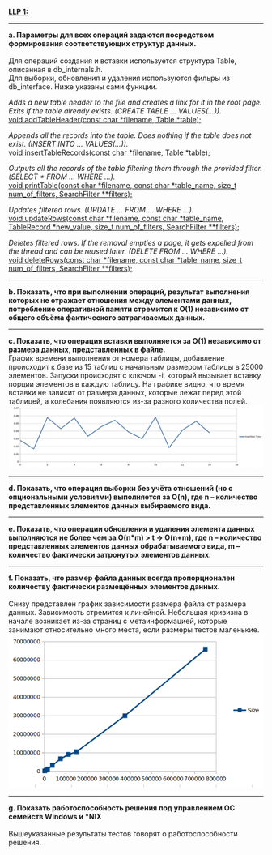 <b><u>LLP 1:</u></b>
<hr>
<b>a. Параметры для всех операций задаются посредством формирования соответствующих структур
данных.</b>
<br>
<br>
Для операций создания и вставки используется структура Table, описанная в db_internals.h.<br>
Для выборки, обновления и удаления используются фильры из db_interface.
Ниже указаны сами функции.
<br>

<i>Adds a new table header to the file and creates a link for it in the root page. Exits if the table already exists.
(CREATE TABLE ... VALUES(...)).</i><br>
<u>void addTableHeader(const char *filename, Table *table);</u>

<i>Appends all the records into the table. Does nothing if the table does not exist.
(INSERT INTO ... VALUES(...)).</i><br>
<u>void insertTableRecords(const char *filename, Table *table);</u>

<i>Outputs all the records of the table filtering them through the provided filter.
(SELECT * FROM ... WHERE ...).</i><br>
<u>void printTable(const char *filename, const char *table_name, size_t num_of_filters, SearchFilter **filters);</u>

<i>Updates filtered rows.
(UPDATE ... FROM ... WHERE ...).</i><br>
<u>void updateRows(const char *filename, const char *table_name, TableRecord *new_value, size_t num_of_filters, SearchFilter **filters);</u>

<i>Deletes filtered rows. If the removal empties a page, it gets expelled from the thread and can be reused later.
(DELETE FROM ... WHERE ...).</i><br>
<u>void deleteRows(const char *filename, const char *table_name, size_t num_of_filters, SearchFilter **filters);</u>
<hr>

<b>b. Показать, что при выполнении операций, результат выполнения которых не отражает
отношения между элементами данных, потребление оперативной памяти стремится к O(1)
независимо от общего объёма фактического затрагиваемых данных.</b>
<hr>

<b>c. Показать, что операция вставки выполняется за O(1) независимо от размера данных,
представленных в файле.</b>
<br>
График времени выполнения от номера таблицы, добавление происходит к базе из 15 таблиц с начальным размером таблицы в 25000 элементов. 
Запуски происходят с ключом -i, который вызывает вставку порции элементов в каждую таблицу.
На графике видно, что время вставки не зависит от размера данных, которые лежат перед этой таблицей, 
а колебания появляются из-за разного количества полей.
![](https://github.com/Yars2021/llp_lab1/blob/main/images/insertion_line.png)
<hr>

<b>d. Показать, что операция выборки без учёта отношений (но с опциональными условиями)
выполняется за O(n), где n – количество представленных элементов данных выбираемого вида.</b>
<hr>

<b>e. Показать, что операции обновления и удаления элемента данных выполняются не более чем за
O(n*m) > t -> O(n+m), где n – количество представленных элементов данных обрабатываемого
вида, m – количество фактически затронутых элементов данных.</b>
<hr>

<b>f. Показать, что размер файла данных всегда пропорционален количеству фактически
размещённых элементов данных.</b>
<br>
<br>
Снизу представлен график зависимости размера файла от размера данных. Зависимость стремится к линейной.
Небольшая кривизна в начале возникает из-за страниц с метаинформацией, которые занимают относительно много места, если размеры тестов маленькие.
<br>
![](https://github.com/Yars2021/llp_lab1/blob/main/images/mem_usage_line.png)

<hr>

<b>g. Показать работоспособность решения под управлением ОС семейств Windows и *NIX</b><br>
<br>
Вышеуказанные результаты тестов говорят о работоспособности решения.